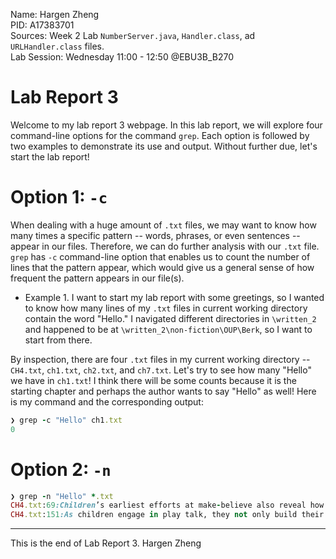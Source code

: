 Name: Hargen Zheng\
PID: A17383701\
Sources: Week 2 Lab `NumberServer.java`, `Handler.class`, ad `URLHandler.class` files.\
Lab Session: Wednesday 11:00 - 12:50 @EBU3B_B270

# Lab Report 3
Welcome to my lab report 3 webpage. In this lab report, we will explore four 
command-line options for the command `grep`. Each option is followed by two
examples to demonstrate its use and output. Without further due, let's start
the lab report!

# Option 1: `-c`
When dealing with a huge amount of `.txt` files, we may want to know how many
times a specific pattern -- words, phrases, or even sentences -- appear in our
files. Therefore, we can do further analysis with our `.txt` file. `grep` has
`-c` command-line option that enables us to count the number of lines that the 
pattern appear, which would give us a general sense of how frequent the pattern
appears in our file(s).

+ Example 1. I want to start my lab report with some greetings, so I wanted to 
know how many lines of my `.txt` files in current working directory contain 
the word "Hello." I navigated different directories in `\written_2` and happened
to be at `\written_2\non-fiction\OUP\Berk`, so I want to start from there. 

By inspection, there are four `.txt` files in my current working directory -- 
`CH4.txt`, `ch1.txt`, `ch2.txt`, and `ch7.txt`. Let's try to see how many "Hello"
we have in `ch1.txt`! I think there will be some counts because it is the 
starting chapter and perhaps the author wants to say "Hello" as well! Here is 
my command and the corresponding output:
```ruby 
❯ grep -c "Hello" ch1.txt
0
```



# Option 2: `-n`

```ruby
❯ grep -n "Hello" *.txt
CH4.txt:69:Children’s earliest efforts at make-believe also reveal how challenging they ﬁnd the task of detaching thought from reality. Initially, object substitutions are closely tied to the real things they represent. Toddlers between ages 1 1/2 and 2 generally use only realistic-looking objects while pretending—a toy telephone to talk into or a cup to drink from.9 Once, I handed a 21-month-old a small wooden block, put another to my ear, and called her on the phone: “Ring! Ring! Hello, Lynnay!” She responded by throwing down the block and turning to another activity. Yet when given a plastic replica of a push-button phone, Lynnay readily put the receiver to her ear and pretended to converse.
CH4.txt:151:As children engage in play talk, they not only build their vocabularies but correct one another’s errors, either directly or by demonstrating the acceptable way to speak. In one instance, a kindergartner enacting a telephone conversation said, “Hello, come to my house, please.” Her play partner quickly countered with appropriate telephone greeting behavior: “No, ﬁrst you’ve got to say ‘How are you? What are you doing?’”28
```

---
This is the end of Lab Report 3.
Hargen Zheng

